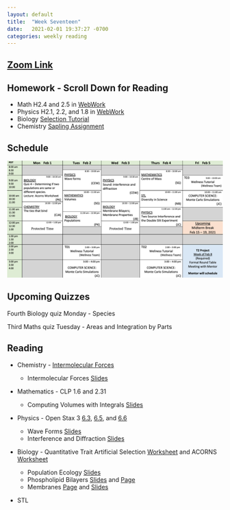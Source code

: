```yaml
---
layout: default
title:  "Week Seventeen"
date:   2021-02-01 19:37:27 -0700
categories: weekly reading
---
```

## [Zoom Link](https://ubc.zoom.us/j/69489092134?pwd=ZTRxOFNmRmNVT3NpWVhmV0VDTEpyUT09)

## Homework - Scroll Down for Reading
- Math H2.4 and 2.5 in [WebWork](https://webwork.elearning.ubc.ca/webwork2/2020W1-2_SCIE_010_001/)
- Physics H2.1, 2.2, and 1.8 in [WebWork](https://webwork.elearning.ubc.ca/webwork2/2020W1-2_SCIE_010_001/)
- Biology [Selection Tutorial](https://canvas.ubc.ca/courses/62806/modules/items/1883058)
- Chemistry [Sapling Assignment](https://canvas.ubc.ca/courses/62920/modules/items/2866542)


## Schedule

![Week Seventeen Schedule](/assets/w17schedule.png)

## Upcoming Quizzes

Fourth Biology quiz Monday - Species   
<!-- First Physics quiz Monday/Tuesday - Waves and Acoustics   -->
Third Maths quiz Tuesday - Areas and Integration by Parts    
<!-- Third Maths test Tuesday - Increasing and decreasing functions and critical points      -->
<!-- First Chemistry quiz Thursday/Friday - Kinetics    -->

## Reading

- Chemistry - [Intermolecular Forces](https://canvas.ubc.ca/courses/62920/modules/items/2875691)
    - Intermolecular Forces [Slides](https://canvas.ubc.ca/courses/62920/files/12535229?wrap=1)

	
- Mathematics - <!-- 7 on [Active Calculus](https://activecalculus.org/) and -->CLP 1.6 and 2.31
    - Computing Volumes with Integrals [Slides](https://canvas.ubc.ca/courses/62921/files/12702674?wrap=1)
    <!-- - Centre of Mass [Slides]() -->

- Physics - <!--[Waves on WebWork](https://webwork.elearning.ubc.ca/webwork2/2020W1-2_SCIE_010_001/) -->Open Stax 3 [6.3](https://openstax.org/books/university-physics-volume-3/pages/6-3-the-compton-effect), [6.5](https://openstax.org/books/university-physics-volume-3/pages/6-5-de-broglies-matter-waves), and [6.6](https://openstax.org/books/university-physics-volume-3/pages/6-6-wave-particle-duality)<!-- Vol. 1 Ch. 16, 18, Vol. 3 Ch. 3.1 and 3.2 -->
    - Wave Forms [Slides](https://canvas.ubc.ca/courses/62922/files/12686502/download) 
    - Interference and Diffraction [Slides](https://canvas.ubc.ca/courses/62922/files/12751342/download)


- Biology - Quantitative Trait Artificial Selection [Worksheet](https://canvas.ubc.ca/courses/62806/files/12555704?wrap=1) and ACORNS [Worksheet](https://canvas.ubc.ca/courses/62806/files/12515861?wrap=1)
    - Population Ecology [Slides](https://canvas.ubc.ca/courses/62806/modules/items/2891692)
    - Phospholipid Bilayers [Slides](https://canvas.ubc.ca/courses/62806/files/8407384/download?wrap=1) and [Page](https://canvas.ubc.ca/courses/62806/pages/membranes-phospholipid-bilayers?module_item_id=1883060)
    - Membranes [Page](https://canvas.ubc.ca/courses/62806/pages/membranes-general-properties?module_item_id=1883061) and [Slides](https://canvas.ubc.ca/courses/62806/files/8410618/download?wrap=1)


- STL